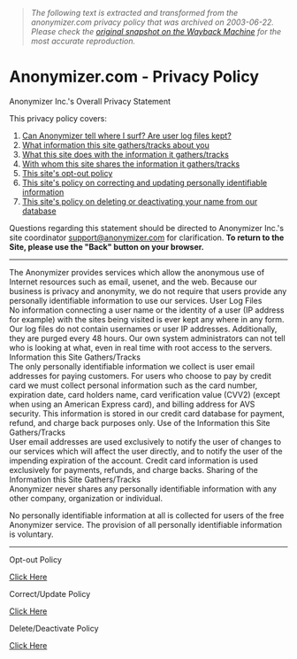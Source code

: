 > *The following text is extracted and transformed from the anonymizer.com privacy policy that was archived on 2003-06-22. Please check the [original snapshot on the Wayback Machine](https://web.archive.org/web/20030622084506id_/http%3A//www.anonymizer.com/docs/privacy_statement.shtml) for the most accurate reproduction.*

# Anonymizer.com - Privacy Policy

  
Anonymizer Inc.'s Overall Privacy Statement

This privacy policy covers:

  1. [Can Anonymizer tell where I surf? Are user log files kept?](https://web.archive.org/docs/privacy_statement.shtml#logfiles)
  2. [What information this site gathers/tracks about you](https://web.archive.org/docs/privacy_statement.shtml#gather)
  3. [What this site does with the information it gathers/tracks](https://web.archive.org/docs/privacy_statement.shtml#use)
  4. [With whom this site shares the information it gathers/tracks](https://web.archive.org/docs/privacy_statement.shtml#share)
  5. [This site's opt-out policy](https://web.archive.org/docs/privacy_statement.shtml#optout)
  6. [This site's policy on correcting and updating personally identifiable information](https://web.archive.org/docs/privacy_statement.shtml#update)
  7. [This site's policy on deleting or deactivating your name from our database](https://web.archive.org/docs/privacy_statement.shtml#delete)

Questions regarding this statement should be directed to Anonymizer Inc.'s site coordinator [support@anonymizer.com](mailto:support@anonymizer.com) for clarification. **To return to the Site, please use the "Back" button on your browser.**

* * *

The Anonymizer provides services which allow the anonymous use of Internet resources such as email, usenet, and the web. Because our business is privacy and anonymity, we do not require that users provide any personally identifiable information to use our services. User Log Files   
No information connecting a user name or the identity of a user (IP address for example) with the sites being visited is ever kept any where in any form. Our log files do not contain usernames or user IP addresses. Additionally, they are purged every 48 hours. Our own system administrators can not tell who is looking at what, even in real time with root access to the servers. Information this Site Gathers/Tracks   
The only personally identifiable information we collect is user email addresses for paying customers. For users who choose to pay by credit card we must collect personal information such as the card number, expiration date, card holders name, card verification value (CVV2) (except when using an American Express card), and billing address for AVS security. This information is stored in our credit card database for payment, refund, and charge back purposes only. Use of the Information this Site Gathers/Tracks   
User email addresses are used exclusively to notify the user of changes to our services which will affect the user directly, and to notify the user of the impending expiration of the account. Credit card information is used exclusively for payments, refunds, and charge backs. Sharing of the Information this Site Gathers/Tracks   
Anonymizer never shares any personally identifiable information with any other company, organization or individual. 

No personally identifiable information at all is collected for users of the free Anonymizer service. The provision of all personally identifiable information is voluntary. 

* * *

Opt-out Policy

[Click Here](https://web.archive.org/docs/opt-out.shtml)

Correct/Update Policy

[Click Here](https://web.archive.org/docs/opt-out.shtml)

Delete/Deactivate Policy

[Click Here](https://web.archive.org/docs/opt-out.shtml)
